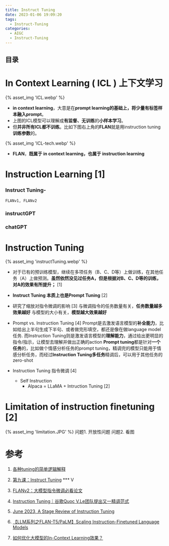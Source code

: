 ```yaml
---
title: Instruct Tuning
date: 2023-01-06 19:09:20
tags:
  - Instruct-Tuning
categories: 
  - AIGC
  - Instruct-Tuning  
---
```


<p></p>
<!-- more -->

## 目录
<!-- toc -->

# In Context Learning ( ICL ) 上下文学习
{% asset_img 'ICL.webp' %}

+ **in context learning**，大意是在**prompt learning的基础上，将少量有标签样本融入prompt**。
+ 上图的ICL模型可以理解成**有监督、无训练**的**小样本学习**。
+ 但**并非所有ICL都不训练**。比如下图右上角的**FLAN**就是用instruction tuning**训练参数**的。

{% asset_img 'ICL-tech.webp' %}
+ **FLAN**，**既属于 in context learning，也属于 instruction learning**


# Instruction Learning [1]
###  Instruct Tuning-
    FLANv1, FLANv2
### instructGPT

### chatGPT 


# Instruction Tuning
{% asset_img 'instructTuning.webp' %}

+ 对于已有的预训练模型，继续在多项任务（B、C、D等）上做训练，在其他任务（A）上做预测。**虽然依然没见过任务A，但是根据对B、C、D等的训练，对A的效果有所提升；** [1]

+ **Instruct Tuning 本质上也是Prompt Tuning** [2]


+ 研究了缩放对指令微调的影响 [3]
    与微调指令的任务数量有关，**任务数量越多效果越好**
    与模型的大小有关，**模型越大效果越好**

+ Prompt vs. Instruction Tuning  [4]
	Prompt是去激发语言模型的**补全能力**，比如给出上半句生成下半句、或者做完形填空，都还是像在做language model任务.
	而Instruction Tuning则是激发语言模型的**理解能力**，通过给出更明显的指令/指示，让模型去理解并做出正确的action
	**Prompt tuning**都是针对**一个任务**的，比如做个情感分析任务的prompt tuning，精调完的模型只能用于情感分析任务，而经过**Instruction Tuning多任务**精调后，可以用于其他任务的zero-shot

+ Instruction Tuning 指令微调  [4]
  - Self Instruction
    + Alpaca = LLaMA + Intruction Tuning [2]
    
# Limitation of instruction finetuning [2]
{% asset_img 'limitation.JPG' %}
问题1.  开放性问题
问题2.  看图


# 参考

1. [各种tuning的简单逻辑解释](https://zhuanlan.zhihu.com/p/619406727)

2. [第九课：Instruct Tuning](https://www.bilibili.com/video/BV1cm4y1e7Cc/) *** V

3. [FLANv2：大模型指令微调必看论文](https://zhuanlan.zhihu.com/p/646136859) 

4. [Instruction Tuning｜谷歌Quoc V.Le团队提出又一精调范式](https://zhuanlan.zhihu.com/p/408166011)

100. [June 2023, A Stage Review of Instruction Tuning](https://yaofu.notion.site/June-2023-A-Stage-Review-of-Instruction-Tuning-f59dbfc36e2d4e12a33443bd6b2012c2)

101. [【LLM系列之FLAN-T5/PaLM】Scaling Instruction-Finetuned Language Models](https://zhuanlan.zhihu.com/p/629461665)

102. [如何优化大模型的In-Context Learning效果？](https://zhuanlan.zhihu.com/p/597036814)

